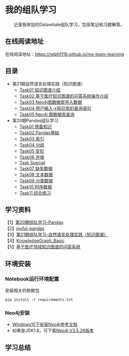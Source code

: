 # 我的组队学习
&emsp;&emsp;记录我参加的Datawhale组队学习，包括笔记和习题解答。

## 在线阅读地址
在线阅读地址：https://relph1119.github.io/my-team-learning

## 目录
- 第21期自然语言处理实践（知识图谱）
    - [Task01 知识图谱介绍](https://relph1119.github.io/my-team-learning/#/knowledge_graph_basic21/task01)
    - [Task02 基于医疗知识图谱的问答系统操作介绍](https://relph1119.github.io/my-team-learning/#/knowledge_graph_basic21/task02)
    - [Task03 Neo4j图数据库导入数据](https://relph1119.github.io/my-team-learning/#/knowledge_graph_basic21/task03)
    - [Task04 用户输入->知识库的查询语句](https://relph1119.github.io/my-team-learning/#/knowledge_graph_basic21/task04)
    - [Task05 Neo4j 图数据库查询](https://relph1119.github.io/my-team-learning/#/knowledge_graph_basic21/task05)
- 第20期Pandas组队学习
    - [Task01 预备知识](https://relph1119.github.io/my-team-learning/#/pandas20/task01)
    - [Task02 Pandas基础](https://relph1119.github.io/my-team-learning/#/pandas20/task02)
    - [Task03 索引](https://relph1119.github.io/my-team-learning/#/pandas20/task03)
    - [Task04 分组](https://relph1119.github.io/my-team-learning/#/pandas20/task04)
    - [Task05 变形](https://relph1119.github.io/my-team-learning/#/pandas20/task05)
    - [Task06 连接](https://relph1119.github.io/my-team-learning/#/pandas20/task06)
    - [Task Special](https://relph1119.github.io/my-team-learning/#/pandas20/task-special)
    - [Task07 缺失数据](https://relph1119.github.io/my-team-learning/#/pandas20/task07)
    - [Task08 文本数据](https://relph1119.github.io/my-team-learning/#/pandas20/task08)
    - [Task09 分类数据](https://relph1119.github.io/my-team-learning/#/pandas20/task09)
    - [Task10 时序数据](https://relph1119.github.io/my-team-learning/#/pandas20/task10)
    - [Task11 综合练习](https://relph1119.github.io/my-team-learning/#/pandas20/task11)

## 学习资料
【1】[第20期组队学习-Pandas](http://datawhale.club/t/topic/580)  
【2】[joyful-pandas](https://datawhalechina.github.io/joyful-pandas/build/html/%E7%9B%AE%E5%BD%95/index.html)  
【3】[第21期组队学习-自然语言处理实践（知识图谱）](http://datawhale.club/t/topic/1010)   
【4】[KnowledgeGraph_Basic](https://github.com/datawhalechina/team-learning-nlp/tree/master/KnowledgeGraph_Basic)  
【5】[基于医疗领域知识图谱的问答系统](https://github.com/zhihao-chen/QASystemOnMedicalGraph)

## 环境安装
### Notebook运行环境配置
安装相关的依赖包
```shell
pip install -r requirements.txt
```

### Neo4j安装
- [Windows10下安装Neo4j参考文档](https://blog.csdn.net/lihuaqinqwe/article/details/80314895)  
- 如果是JDK1.8，可下载[Neo4j V3.5.26版本](https://go.neo4j.com/download-thanks.html?edition=community&release=3.5.26&flavour=winzip&_gl=1*cfbj98*_ga*MjIzOTA4ODkzLjE2MTAyOTEzODU.*_ga_DL38Q8KGQC*MTYxMDI5MTM4NS4xLjEuMTYxMDI5NDI0NS4w&_ga=2.141402866.1342715293.1610291386-223908893.1610291385)

## 学习总结

